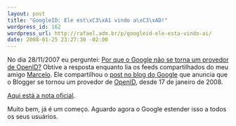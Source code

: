 ```yaml
--- 
layout: post
title: "GoogleID: Ele est\xC3\xA1 vindo a\xC3\xAD!"
wordpress_id: 162
wordpress_url: http://rafael.adm.br/p/googleid-ele-esta-vindo-ai/
date: 2008-01-25 23:27:30 -02:00
---
```

No dia 28/11/2007 eu perguntei: <a href="http://rafael.adm.br/p/cade-o-googleid/">Por que o Google não se torna um provedor de OpenID?</a>
Obtive a resposta enquanto lia os feeds compartilhados do meu amigo <a href="http://pensoporquepenso.com">Marcelo</a>. Ele compartilhou o <a href="http://googlesystem.blogspot.com/2008/01/blogger-becomes-openid-provider.html">post no blog do Google</a> que anuncia que o Blogger se tornou um provedor de <a href="http://openid.net">OpenID</a>, desde 17 de janeiro de 2008.

<a href="http://bloggerindraft.blogspot.com/2008/01/new-feature-blogger-as-openid-provider.html">Aqui está a nota oficial</a>.

Muito bem, já é um começo. Aguardo agora o Google estender isso a todos os seus usuários.
